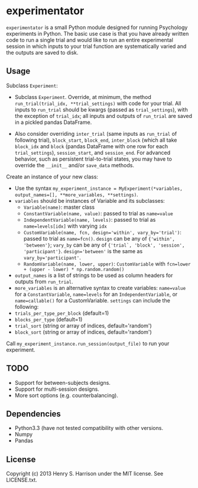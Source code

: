 experimentator
==============

``experimentator`` is a small Python module designed for running Psychology experiments in Python. The basic use case is that you have already written code to run a single trial and would like to run an entire experimental session in which inputs to your trial function are systematically varied and the outputs are saved to disk.

Usage
-----

Subclass ``Experiment``:

  * Subclass ``Experiment``. Override, at minimum, the method ``run_trial(trial_idx, **trial_settings)`` with code for your trial. All inputs to ``run_trial`` should be kwargs (passed as ``trial_settings``), with the exception of ``trial_idx``; all inputs and outputs of ``run_trial`` are saved in a pickled pandas DataFrame.

  * Also consider overriding ``inter_trial`` (same inputs as ``run_trial`` of following trial), ``block_start``, ``block_end``, ``inter_block`` (which all take ``block_idx`` and ``block`` (pandas DataFrame with one row for each ``trial_settings``), ``session_start``, and ``session_end``. For advanced behavior, such as persistent trial-to-trial states, you may have to override the ``__init__`` and/or ``save_data`` methods.

Create an instance of your new class:
  * Use the syntax ``my_experiment_instance = MyExperiment(*variables, output_names=[], **more_variables, **settings)``.
  * ``variables`` should be instances of Variable and its subclasses:
      * ``Variable(name)``: master class
      * ``ConstantVariable(name, value)``: passed to trial as ``name=value``
      * ``IndependentVariable(name, levels)``: passed to trial as ``name=levels[idx]`` with varying ``idx``
      * ``CustomVariable(name, fcn, design='within', vary_by='trial')``: passed to trial as ``name=fcn()``. ``design`` can be any of ``{'within', 'between'}``; ``vary_by`` can be any of ``{'trial`, 'block', 'session', 'participant'}``. ``design='between'`` is the same as ``vary_by='participant'``.
      * ``RandomVariable(name, lower, upper)``: ``CustomVariable`` with ``fcn=lower + (upper - lower) * np.random.random()``
  * ``output_names`` is a list of strings to be used as column headers for outputs from ``run_trial``.
  * ``more_variables`` is an alternative syntax to create variables: ``name=value`` for a ``ConstantVariable``, ``name=levels`` for an ``IndependentVariable``, or ``name=callable()`` for a CustomVariable.
    ``settings`` can include the following:
  * ``trials_per_type_per_block`` (default=1)
  * ``blocks_per_type`` (default=1)
  * ``trial_sort`` (string or array of indices, default='random')
  * ``block_sort`` (string or array of indices, default='random')

Call ``my_experiment_instance.run_session(output_file)`` to run your experiment.

TODO
----

  * Support for between-subjects designs.
  * Support for multi-session designs.
  * More sort options (e.g. counterbalancing).

Dependencies
------------

  * Python3.3 (have not tested compatibility with other versions.
  * Numpy
  * Pandas

License
-------

Copyright (c) 2013 Henry S. Harrison under the MIT license. See LICENSE.txt.